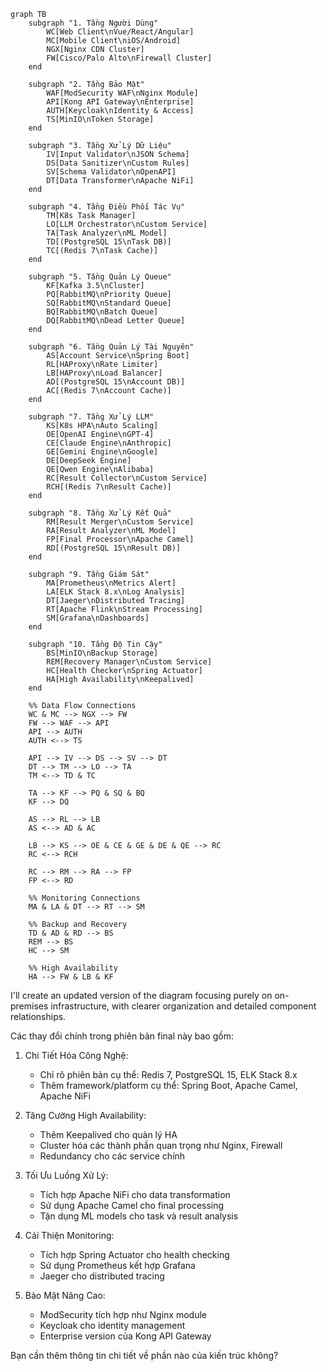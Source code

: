 ```mermaid
graph TB
    subgraph "1. Tầng Người Dùng"
        WC[Web Client\nVue/React/Angular]
        MC[Mobile Client\niOS/Android]
        NGX[Nginx CDN Cluster]
        FW[Cisco/Palo Alto\nFirewall Cluster]
    end

    subgraph "2. Tầng Bảo Mật"
        WAF[ModSecurity WAF\nNginx Module]
        API[Kong API Gateway\nEnterprise]
        AUTH[Keycloak\nIdentity & Access]
        TS[MinIO\nToken Storage]
    end

    subgraph "3. Tầng Xử Lý Dữ Liệu"
        IV[Input Validator\nJSON Schema]
        DS[Data Sanitizer\nCustom Rules]
        SV[Schema Validator\nOpenAPI]
        DT[Data Transformer\nApache NiFi]
    end

    subgraph "4. Tầng Điều Phối Tác Vụ"
        TM[K8s Task Manager]
        LO[LLM Orchestrator\nCustom Service]
        TA[Task Analyzer\nML Model]
        TD[(PostgreSQL 15\nTask DB)]
        TC[(Redis 7\nTask Cache)]
    end

    subgraph "5. Tầng Quản Lý Queue"
        KF[Kafka 3.5\nCluster]
        PQ[RabbitMQ\nPriority Queue]
        SQ[RabbitMQ\nStandard Queue]
        BQ[RabbitMQ\nBatch Queue]
        DQ[RabbitMQ\nDead Letter Queue]
    end

    subgraph "6. Tầng Quản Lý Tài Nguyên"
        AS[Account Service\nSpring Boot]
        RL[HAProxy\nRate Limiter]
        LB[HAProxy\nLoad Balancer]
        AD[(PostgreSQL 15\nAccount DB)]
        AC[(Redis 7\nAccount Cache)]
    end

    subgraph "7. Tầng Xử Lý LLM"
        KS[K8s HPA\nAuto Scaling]
        OE[OpenAI Engine\nGPT-4]
        CE[Claude Engine\nAnthropic]
        GE[Gemini Engine\nGoogle]
        DE[DeepSeek Engine]
        QE[Qwen Engine\nAlibaba]
        RC[Result Collector\nCustom Service]
        RCH[(Redis 7\nResult Cache)]
    end

    subgraph "8. Tầng Xử Lý Kết Quả"
        RM[Result Merger\nCustom Service]
        RA[Result Analyzer\nML Model]
        FP[Final Processor\nApache Camel]
        RD[(PostgreSQL 15\nResult DB)]
    end

    subgraph "9. Tầng Giám Sát"
        MA[Prometheus\nMetrics Alert]
        LA[ELK Stack 8.x\nLog Analysis]
        DT[Jaeger\nDistributed Tracing]
        RT[Apache Flink\nStream Processing]
        SM[Grafana\nDashboards]
    end

    subgraph "10. Tầng Độ Tin Cậy"
        BS[MinIO\nBackup Storage]
        REM[Recovery Manager\nCustom Service]
        HC[Health Checker\nSpring Actuator]
        HA[High Availability\nKeepalived]
    end

    %% Data Flow Connections
    WC & MC --> NGX --> FW
    FW --> WAF --> API
    API --> AUTH
    AUTH <--> TS

    API --> IV --> DS --> SV --> DT
    DT --> TM --> LO --> TA
    TM <--> TD & TC

    TA --> KF --> PQ & SQ & BQ
    KF --> DQ

    AS --> RL --> LB
    AS <--> AD & AC

    LB --> KS --> OE & CE & GE & DE & QE --> RC
    RC <--> RCH

    RC --> RM --> RA --> FP
    FP <--> RD

    %% Monitoring Connections
    MA & LA & DT --> RT --> SM

    %% Backup and Recovery
    TD & AD & RD --> BS
    REM --> BS
    HC --> SM
    
    %% High Availability
    HA --> FW & LB & KF

```
I'll create an updated version of the diagram focusing purely on on-premises infrastructure, with clearer organization and detailed component relationships.



Các thay đổi chính trong phiên bản final này bao gồm:

1. Chi Tiết Hóa Công Nghệ:
   - Chỉ rõ phiên bản cụ thể: Redis 7, PostgreSQL 15, ELK Stack 8.x
   - Thêm framework/platform cụ thể: Spring Boot, Apache Camel, Apache NiFi

2. Tăng Cường High Availability:
   - Thêm Keepalived cho quản lý HA
   - Cluster hóa các thành phần quan trọng như Nginx, Firewall
   - Redundancy cho các service chính

3. Tối Ưu Luồng Xử Lý:
   - Tích hợp Apache NiFi cho data transformation
   - Sử dụng Apache Camel cho final processing
   - Tận dụng ML models cho task và result analysis

4. Cải Thiện Monitoring:
   - Tích hợp Spring Actuator cho health checking
   - Sử dụng Prometheus kết hợp Grafana
   - Jaeger cho distributed tracing

5. Bảo Mật Nâng Cao:
   - ModSecurity tích hợp như Nginx module
   - Keycloak cho identity management
   - Enterprise version của Kong API Gateway

Bạn cần thêm thông tin chi tiết về phần nào của kiến trúc không?